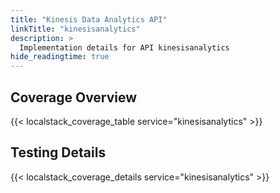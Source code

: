 ```yaml
---
title: "Kinesis Data Analytics API"
linkTitle: "kinesisanalytics"
description: >
  Implementation details for API kinesisanalytics
hide_readingtime: true
---
```


## Coverage Overview
{{< localstack_coverage_table service="kinesisanalytics" >}}

## Testing Details
{{< localstack_coverage_details service="kinesisanalytics" >}}
